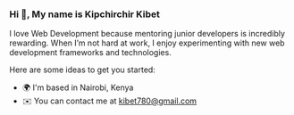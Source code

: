 ### Hi 👋, My name is Kipchirchir Kibet

I love Web Development because mentoring junior developers is incredibly rewarding. When I’m not hard at work, I enjoy experimenting with new web development frameworks and technologies.

Here are some ideas to get you started:

- 🌍  I'm based in Nairobi, Kenya
- ✉️  You can contact me at kibet780@gmail.com

